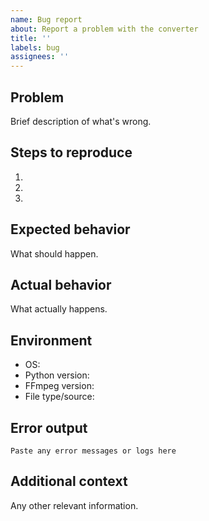 ```yaml
---
name: Bug report
about: Report a problem with the converter
title: ''
labels: bug
assignees: ''
---
```


## Problem
Brief description of what's wrong.

## Steps to reproduce
1.
2.
3.

## Expected behavior
What should happen.

## Actual behavior
What actually happens.

## Environment
- OS:
- Python version:
- FFmpeg version:
- File type/source:

## Error output
```
Paste any error messages or logs here
```

## Additional context
Any other relevant information.
